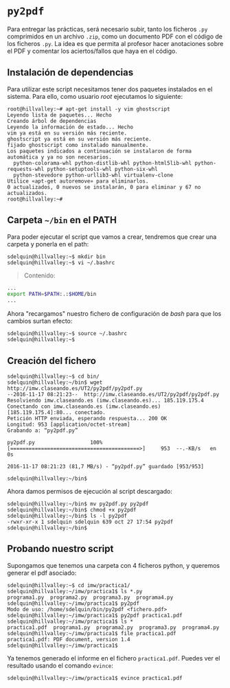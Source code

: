 # `py2pdf`

Para entregar las prácticas, será necesario subir, tanto los ficheros `.py` comprimidos en un archivo `.zip`, como un documento PDF con el código de los ficheros `.py`. La idea es que permita al profesor hacer anotaciones sobre el PDF y comentar los aciertos/fallos que haya en el código.

## Instalación de dependencias

Para utilizar este script necesitamos tener dos paquetes instalados en el sistema. Para ello, como usuario *root* ejecutamos lo siguiente:

```console
root@hillvalley:~# apt-get install -y vim ghostscript
Leyendo lista de paquetes... Hecho
Creando árbol de dependencias
Leyendo la información de estado... Hecho
vim ya está en su versión más reciente.
ghostscript ya está en su versión más reciente.
fijado ghostscript como instalado manualmente.
Los paquetes indicados a continuación se instalaron de forma automática y ya no son necesarios.
  python-colorama-whl python-distlib-whl python-html5lib-whl python-requests-whl python-setuptools-whl python-six-whl
  python-stevedore python-urllib3-whl virtualenv-clone
Utilice «apt-get autoremove» para eliminarlos.
0 actualizados, 0 nuevos se instalarán, 0 para eliminar y 67 no actualizados.
root@hillvalley:~#
```

## Carpeta `~/bin` en el PATH

Para poder ejecutar el script que vamos a crear, tendremos que crear una carpeta y ponerla en el path:

```console
sdelquin@hillvalley:~$ mkdir bin
sdelquin@hillvalley:~$ vi ~/.bashrc
```

> Contenido:
```bash
...
export PATH=$PATH:.:$HOME/bin
...
```

Ahora "recargamos" nuestro fichero de configuración de *bash* para que los cambios surtan efecto:

```console
sdelquin@hillvalley:~$ source ~/.bashrc
sdelquin@hillvalley:~$
```

## Creación del fichero

```console
sdelquin@hillvalley:~$ cd bin/
sdelquin@hillvalley:~/bin$ wget http://imw.claseando.es/UT2/py2pdf/py2pdf.py
--2016-11-17 08:21:23--  http://imw.claseando.es/UT2/py2pdf/py2pdf.py
Resolviendo imw.claseando.es (imw.claseando.es)... 185.119.175.4
Conectando con imw.claseando.es (imw.claseando.es)[185.119.175.4]:80... conectado.
Petición HTTP enviada, esperando respuesta... 200 OK
Longitud: 953 [application/octet-stream]
Grabando a: “py2pdf.py”

py2pdf.py                  100%[==========================================>]     953  --.-KB/s   en 0s

2016-11-17 08:21:23 (81,7 MB/s) - “py2pdf.py” guardado [953/953]

sdelquin@hillvalley:~/bin$
```

Ahora damos permisos de ejecución al script descargado:

```console
sdelquin@hillvalley:~/bin$ mv py2pdf.py py2pdf
sdelquin@hillvalley:~/bin$ chmod +x py2pdf
sdelquin@hillvalley:~/bin$ ls -l py2pdf
-rwxr-xr-x 1 sdelquin sdelquin 639 oct 27 17:54 py2pdf
sdelquin@hillvalley:~/bin$
```

## Probando nuestro script

Supongamos que tenemos una carpeta con 4 ficheros python, y queremos generar el pdf asociado:

```console
sdelquin@hillvalley:~$ cd imw/practica1/
sdelquin@hillvalley:~/imw/practica1$ ls *.py
programa1.py  programa2.py  programa3.py  programa4.py
sdelquin@hillvalley:~/imw/practica1$ py2pdf
Modo de uso: /home/sdelquin/bin/py2pdf <fichero.pdf>
sdelquin@hillvalley:~/imw/practica1$ py2pdf practica1.pdf
sdelquin@hillvalley:~/imw/practica1$ ls *
practica1.pdf  programa1.py  programa2.py  programa3.py  programa4.py
sdelquin@hillvalley:~/imw/practica1$ file practica1.pdf
practica1.pdf: PDF document, version 1.4
sdelquin@hillvalley:~/imw/practica1$
```

Ya tenemos generado el informe en el fichero `practica1.pdf`. Puedes ver el resultado usando el comando `evince`:

```console
sdelquin@hillvalley:~/imw/practica1$ evince practica1.pdf
```

